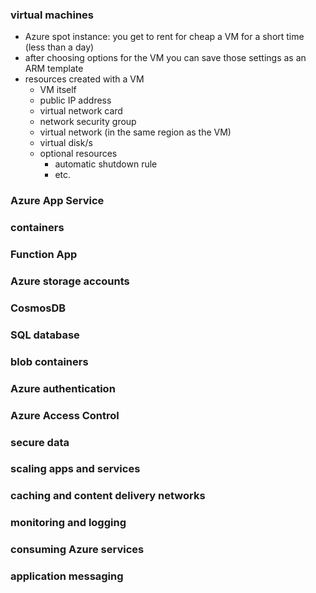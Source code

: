 ### virtual machines
- Azure spot instance: you get to rent for cheap a VM for a short time (less than a day)
- after choosing options for the VM you can save those settings as an ARM template
- resources created with a VM
    - VM itself
    - public IP address
    - virtual network card
    - network security group
    - virtual network (in the same region as the VM)
    - virtual disk/s
    - optional resources
        - automatic shutdown rule
        - etc.

### Azure App Service


### containers


### Function App


### Azure storage accounts


### CosmosDB


### SQL database


### blob containers


### Azure authentication


### Azure Access Control


### secure data


### scaling apps and services


### caching and content delivery networks


### monitoring and logging


### consuming Azure services


### application messaging


